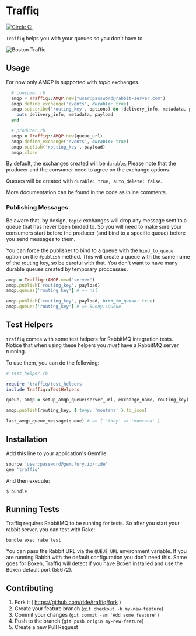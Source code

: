 # Traffiq

[![Circle CI](https://circleci.com/gh/ride/traffiq.svg?style=svg)](https://circleci.com/gh/ride/traffiq)

`Traffiq` helps you with your queues so you don't have to.

![Boston Traffic](http://statescoop.com/wp-content/uploads/2014/04/boston-traffic.jpg)

## Usage

For now only AMQP is supported with *topic* exchanges.

```ruby
  # consumer.rb
  amqp = Traffiq::AMQP.new("user:password@rabbit-server.com")
  amqp.define_exchange('events', durable: true)
  amqp.subscribe('routing_key', options) do |delivery_info, metadata, payload| 
    puts delivery_info, metadata, payload
  end

  # producer.rb
  amqp = Traffiq::AMQP.new(queue_url)
  amqp.define_exchange('events', durable: true)
  amqp.publish('routing_key', payload)
  amqp.close
```

By default, the exchanges created will be `durable`. Please note that the
producer and the consumer need to agree on the exchange options.

Queues will be created with `durable: true, auto_delete: false`.

More documentation can be found in the code as inline comments.

### Publishing Messages

Be aware that, by design, `topic` exchanges will drop any message sent to a
queue that has never been binded to. So you will need to make sure your
consumers start before the producer (and bind to a specific queue) before you
send messages to them.

You can force the publisher to bind to a queue with the `bind_to_queue`
option on the `#publish` method. This will create a queue with the same name of
the routing key, so be careful with that. You don't want to have many durable
queues created by temporary proccesses.

```ruby
amqp = Traffiq::AMQP.new("server")
amqp.publish('routing_key', payload)
amqp.queues['routing_key'] # => nil

amqp.publish('routing_key', payload, bind_to_queue: true)
amqp.queues['routing_key'] # => Bunny::Queue
```

## Test Helpers

`traffiq` comes with some test helpers for RabbitMQ integration tests. Notice
that when using these helpers you *must* have a RabbitMQ server running.

To use them, you can do the following:

```ruby
# test_helper.rb

require 'traffiq/test_helpers'
include Traffiq::TestHelpers

queue, amqp = setup_amqp_queue(server_url, exchange_name, routing_key)

amqp.publish(routing_key, { tony: 'montana' }.to_json)

last_amqp_queue_message(queue) # => { 'tony' => 'montana' }
```

## Installation

Add this line to your application's Gemfile:

```ruby
source 'user:password@gem.fury.io/ride'
gem 'traffiq'
```

And then execute:

    $ bundle

## Running Tests

Traffiq requires RabbitMQ to be running for tests. So after you start your
rabbit server, you can test with Rake:

```
bundle exec rake test
```

You can pass the Rabbit URL via the `QUEUE_URL` environment variable. If you are
running Rabbit with the default configuration you don't need this. Same goes for
Boxen, Traffiq will detect if you have Boxen installed and use the Boxen default
port (55672).

## Contributing

1. Fork it ( https://github.com/ride/traffiq/fork )
2. Create your feature branch (`git checkout -b my-new-feature`)
3. Commit your changes (`git commit -am 'Add some feature'`)
4. Push to the branch (`git push origin my-new-feature`)
5. Create a new Pull Request
